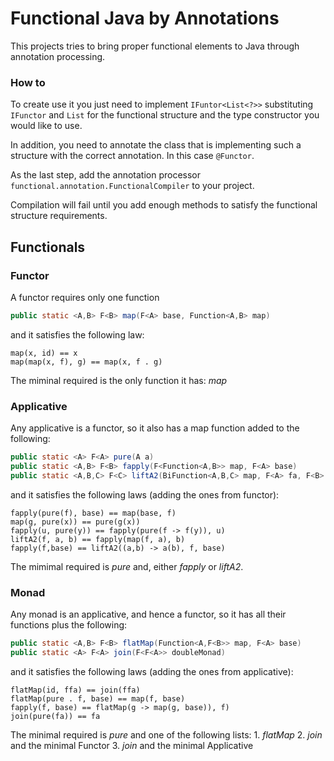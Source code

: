 # Functional Java by Annotations

This projects tries to bring proper functional elements to Java 
through annotation processing.

### How to

To create use it you just need to implement ``IFuntor<List<?>>``
substituting ``IFunctor`` and ``List`` for the functional structure 
and the type constructor you would like to use.

In addition, you need to annotate the class that is implementing such a
structure with the correct annotation. In this case ``@Functor``.

As the last step, add the annotation processor ``functional.annotation.FunctionalCompiler``
to your project.

Compilation will fail until you add enough methods to satisfy the functional
structure requirements.

## Functionals
### Functor

A functor requires only one function
```java
public static <A,B> F<B> map(F<A> base, Function<A,B> map)
```
and it satisfies the following law:
```
map(x, id) == x
map(map(x, f), g) == map(x, f . g)
```

The miminal required is the only function it has: *map*

### Applicative

Any applicative is a functor, so it also has a map function added to the following:
````java
public static <A> F<A> pure(A a)
public static <A,B> F<B> fapply(F<Function<A,B>> map, F<A> base)
public static <A,B,C> F<C> liftA2(BiFunction<A,B,C> map, F<A> fa, F<B> fb)
````
and it satisfies the following laws (adding the ones from functor):
````
fapply(pure(f), base) == map(base, f)
map(g, pure(x)) == pure(g(x))
fapply(u, pure(y)) == fapply(pure(f -> f(y)), u)
liftA2(f, a, b) == fapply(map(f, a), b)
fapply(f,base) == liftA2((a,b) -> a(b), f, base)
````

The mimimal required is *pure* and, either *fapply* or *liftA2*.

### Monad

Any monad is an applicative, and hence a functor, so it has all their functions plus the following:
````java
public static <A,B> F<B> flatMap(Function<A,F<B>> map, F<A> base)
public static <A> F<A> join(F<F<A>> doubleMonad)
````
and it satisfies the following laws (adding the ones from applicative):
````
flatMap(id, ffa) == join(ffa)
flatMap(pure . f, base) == map(f, base)
fapply(f, base) == flatMap(g -> map(g, base)), f)
join(pure(fa)) == fa
````

The minimal required is *pure* and one of the following lists:
    1. *flatMap*
    2. *join* and the minimal Functor
    3. *join* and the minimal Applicative